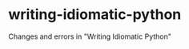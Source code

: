 writing-idiomatic-python
========================

Changes and errors in "Writing Idiomatic Python"
